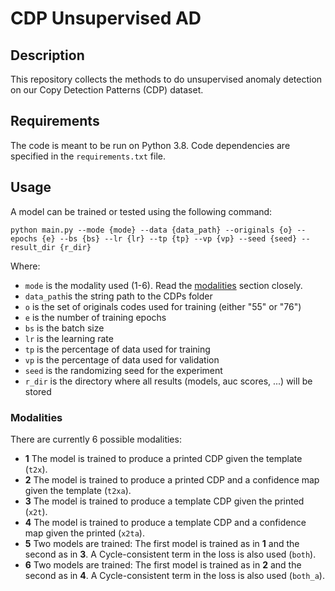 # CDP Unsupervised AD

## Description
This repository collects the methods to do unsupervised anomaly detection on our Copy Detection Patterns (CDP) dataset.

## Requirements
The code is meant to be run on Python 3.8. Code dependencies are specified in the `requirements.txt` file.

## Usage
A model can be trained or tested using the following command:

`python main.py --mode {mode} --data {data_path} --originals {o} --epochs {e} --bs {bs} --lr {lr} --tp {tp} --vp {vp} --seed {seed} --result_dir {r_dir}`

Where:
 - `mode` is the modality used (1-6). Read the [modalities](#modalities) section closely.
 - `data_path`is the string path to the CDPs folder
 - `o` is the set of originals codes used for training (either "55" or "76")
 - `e` is the number of training epochs
 - `bs` is the batch size
 - `lr` is the learning rate
 - `tp` is the percentage of data used for training
 - `vp` is the percentage of data used for validation
 - `seed` is the randomizing seed for the experiment
 - `r_dir` is the directory where all results (models, auc scores, ...) will be stored

### Modalities
There are currently 6 possible modalities:
 - **1** The model is trained to produce a printed CDP given the template (```t2x```).
 - **2** The model is trained to produce a printed CDP and a confidence map given the template (```t2xa```).
 - **3** The model is trained to produce a template CDP given the printed (```x2t```).
 - **4** The model is trained to produce a template CDP and a confidence map given the printed (```x2ta```).
 - **5** Two models are trained: The first model is trained as in **1** and the second as in **3**. A Cycle-consistent term in the loss is also used (```both```).
 - **6** Two models are trained: The first model is trained as in **2** and the second as in **4**. A Cycle-consistent term in the loss is also used (```both_a```).

